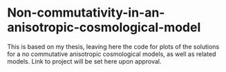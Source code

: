 # Non-commutativity-in-an-anisotropic-cosmological-model
This is based on my thesis, leaving here the code for plots of the solutions for a no commutative anisotropic cosmological models, as well as related models. Link to project will be set here upon approval.

